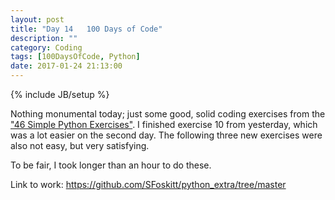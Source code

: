 ```yaml
---
layout: post
title: "Day 14   100 Days of Code"
description: ""
category: Coding
tags: [100DaysOfCode, Python]
date: 2017-01-24 21:13:00
---
```

{% include JB/setup %}

Nothing monumental today; just some good, solid coding exercises from the ["46 Simple Python Exercises"](http://www.ling.gu.se/~lager/python_exercises.html).  I finished exercise 10 from yesterday, which was a lot easier on the second day.  The following three new exercises were also not easy, but very satisfying.

To be fair, I took longer than an hour to do these.

Link to work: https://github.com/SFoskitt/python_extra/tree/master